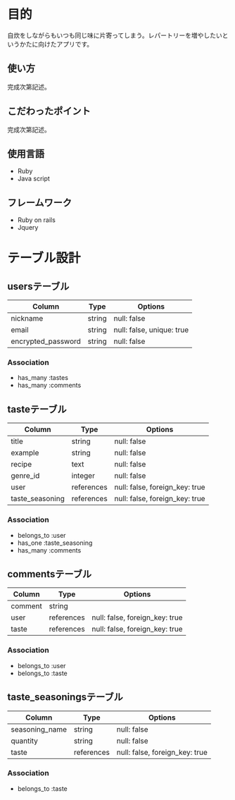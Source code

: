 # 目的
自炊をしながらもいつも同じ味に片寄ってしまう。レパートリーを増やしたいというかたに向けたアプリです。

## 使い方
完成次第記述。

## こだわったポイント
完成次第記述。

## 使用言語
- Ruby
- Java script

## フレームワーク
- Ruby on rails
- Jquery


# テーブル設計

## usersテーブル

| Column             | Type    | Options                   |
| ------------------ | ------- | ------------------------- |
| nickname           | string  | null: false               |
| email              | string  | null: false, unique: true |
| encrypted_password | string  | null: false               |

### Association
- has_many :tastes
- has_many :comments

## tasteテーブル

| Column          | Type       | Options                        |
| --------------- | ---------- | ------------------------------ |
| title           | string     | null: false                    |
| example         | string     | null: false                    |
| recipe          | text       | null: false                    |
| genre_id        | integer    | null: false                    |
| user            | references | null: false, foreign_key: true |
| taste_seasoning | references | null: false, foreign_key: true |

### Association
- belongs_to :user
- has_one :taste_seasoning
- has_many :comments

## commentsテーブル

| Column   | Type       | Options                        |
| -------- | ---------- | ------------------------------ |
| comment  | string     |                                |
| user     | references | null: false, foreign_key: true |
| taste    | references | null: false, foreign_key: true |

### Association
- belongs_to :user
- belongs_to :taste

## taste_seasoningsテーブル

| Column         | Type       | Options                        |
| -------------- | ---------- | ------------------------------ |
| seasoning_name | string     | null: false                    |
| quantity       | string     | null: false                    |
| taste          | references | null: false, foreign_key: true |

### Association
- belongs_to :taste

